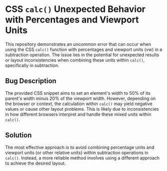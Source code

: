 # CSS `calc()` Unexpected Behavior with Percentages and Viewport Units

This repository demonstrates an uncommon error that can occur when using the CSS `calc()` function with percentages and viewport units (vw) in a subtraction operation.  The issue lies in the potential for unexpected results or layout inconsistencies when combining these units within `calc()`, specifically in subtraction. 

## Bug Description
The provided CSS snippet aims to set an element's width to 50% of its parent's width minus 20% of the viewport width.  However, depending on the browser or context, the calculation within `calc()` may yield negative values or cause other layout problems.  This is likely due to inconsistencies in how different browsers interpret and handle these mixed units within `calc()`. 

## Solution
The most effective approach is to avoid combining percentage units and viewport units (or other relative units) within subtraction operations in `calc()`. Instead, a more reliable method involves using a different approach to achieve the desired layout.